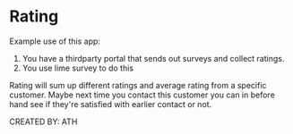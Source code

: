 #  Rating #

Example use of this app:
1. You have a thirdparty portal that sends out surveys and collect ratings. 
2. You use lime survey to do this

Rating will sum up different ratings and average rating from a specific customer. Maybe next time you contact this customer you can in before hand see if they're satisfied with earlier contact or not.

CREATED BY: ATH
